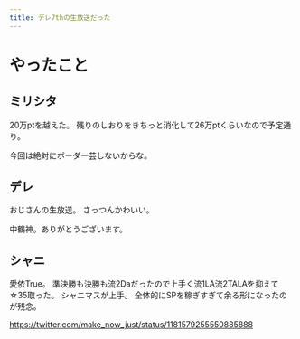 ```yaml
---
title: デレ7thの生放送だった
---
```


# やったこと

## ミリシタ

20万ptを越えた。
残りのしおりをきちっと消化して26万ptくらいなので予定通り。

今回は絶対にボーダー芸しないからな。

## デレ

おじさんの生放送。
さっつんかわいい。

中鶴神。ありがとうございます。

## シャニ

愛依True。
準決勝も決勝も流2Daだったので上手く流1LA流2TALAを抑えて☆35取った。
シャニマスが上手。
全体的にSPを稼ぎすぎて余る形になったのが残念。

<https://twitter.com/make_now_just/status/1181579255550885888>
